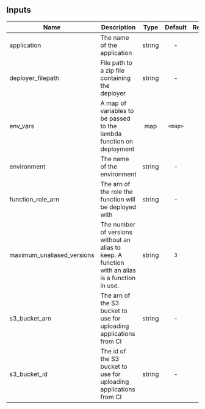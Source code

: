 ## Inputs

| Name                       | Description                                                                                     | Type   | Default | Required |
| ------                     | -------------                                                                                   | :----: | :-----: | :-----:  |
| application                | The name of the application                                                                     | string | -       | yes      |
| deployer_filepath          | File path to a zip file containing the deployer                                                 | string | -       | yes      |
| env_vars                   | A map of variables to be passed to the lambda function on deployment                            | map    | `<map>` | no       |
| environment                | The name of the environment                                                                     | string | -       | yes      |
| function_role_arn          | The arn of the role the function will be deployed with                                          | string | -       | yes      |
| maximum_unaliased_versions | The number of versions without an alias to keep. A function with an alias is a function in use. | string | `3`     | no       |
| s3_bucket_arn              | The arn of the S3 bucket to use for uploading applications from CI                              | string | -       | yes      |
| s3_bucket_id               | The id of the S3 bucket to use for uploading applications from CI                               | string | -       | yes      |

